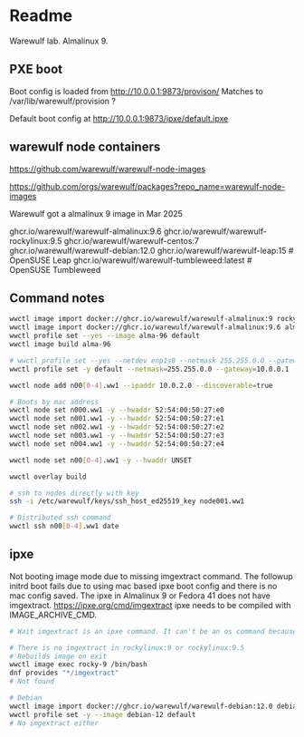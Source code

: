 # Readme

Warewulf lab. Almalinux 9.

## PXE boot

Boot config is loaded from http://10.0.0.1:9873/provison/
Matches to /var/lib/warewulf/provision ?

Default boot config at http://10.0.0.1:9873/ipxe/default.ipxe

## warewulf node containers

https://github.com/warewulf/warewulf-node-images

https://github.com/orgs/warewulf/packages?repo_name=warewulf-node-images

Warewulf got a almalinux 9 image in Mar 2025

ghcr.io/warewulf/warewulf-almalinux:9.6
ghcr.io/warewulf/warewulf-rockylinux:9.5
ghcr.io/warewulf/warewulf-centos:7
ghcr.io/warewulf/warewulf-debian:12.0
ghcr.io/warewulf/warewulf-leap:15 # OpenSUSE Leap
ghcr.io/warewulf/warewulf-tumbleweed:latest # OpenSUSE Tumbleweed

## Command notes

```bash
wwctl image import docker://ghcr.io/warewulf/warewulf-almalinux:9 rocky-9
wwctl image import docker://ghcr.io/warewulf/warewulf-almalinux:9.6 alma-96
wwctl profile set --yes --image alma-96 default
wwctl image build alma-96

# wwctl profile set --yes --netdev enp1s0 --netmask 255.255.0.0 --gateway 10.0.0.1 default
wwctl profile set -y default --netmask=255.255.0.0 --gateway=10.0.0.1

wwctl node add n00[0-4].ww1 --ipaddr 10.0.2.0 --discoverable=true

# Boots by mac address
wwctl node set n000.ww1 -y --hwaddr 52:54:00:50:27:e0
wwctl node set n001.ww1 -y --hwaddr 52:54:00:50:27:e1
wwctl node set n002.ww1 -y --hwaddr 52:54:00:50:27:e2
wwctl node set n003.ww1 -y --hwaddr 52:54:00:50:27:e3
wwctl node set n004.ww1 -y --hwaddr 52:54:00:50:27:e4

wwctl node set n00[0-4].ww1 -y --hwaddr UNSET

wwctl overlay build
```

```bash
# ssh to nodes directly with key
ssh -i /etc/warewulf/keys/ssh_host_ed25519_key node001.ww1

# Distributed ssh command
wwctl ssh n00[0-4].ww1 date
```

## ipxe

Not booting image mode due to missing imgextract command.
The followup initrd boot fails due to using mac based ipxe boot config
and there is no mac config saved.
The ipxe in Almalinux 9 or Fedora 41 does not have imgextract.
https://ipxe.org/cmd/imgextract
ipxe needs to be compiled with IMAGE_ARCHIVE_CMD.

```bash
# Wait imgextract is an ipxe command. It can't be an os command because the os can't boot.

# There is no imgextract in rockylinux:9 or rockylinux:9.5
# Rebuilds image on exit
wwctl image exec rocky-9 /bin/bash
dnf provides "*/imgextract"
# Not found

# Debian
wwctl image import docker://ghcr.io/warewulf/warewulf-debian:12.0 debian-12
wwctl profile set -y --image debian-12 default
# No imgextract either
```
